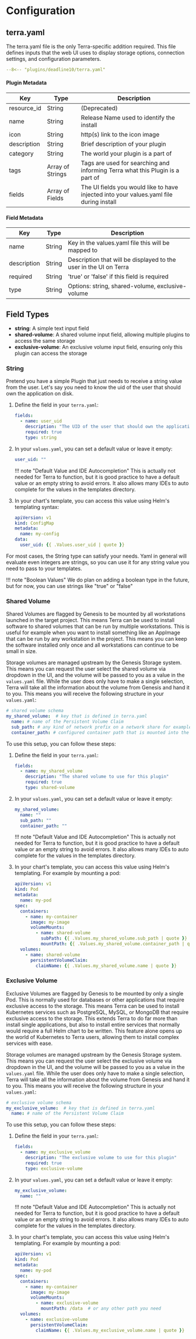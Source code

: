 # Configuration

## terra.yaml

The terra.yaml file is the only Terra-specific addition required. This file defines inputs that the web 
UI uses to display storage options, connection settings, and configuration parameters.

```yaml linenums="1" title="Example terra.yaml structure"
--8<-- "plugins/deadline10/terra.yaml"
```

#### Plugin Metadata

| Key         | Type             | Description                                                                             |
|-------------|------------------|-----------------------------------------------------------------------------------------|
| resource_id | String           | (Deprecated)                                                                            |
| name        | String           | Release Name used to identify the install                                               |
| icon        | String           | http(s) link to the icon image                                                          |
| description | String           | Brief description of your plugin                                                        |
| category    | String           | The world your plugin is a part of                                                      |
| tags        | Array of Strings | Tags are used for searching and informing Terra what this Plugin is a part of           |
| fields      | Array of Fields  | The UI fields you would like to have injected into your values.yaml file during install |

#### Field Metadata

| Key         | Type             | Description                                                       |
|-------------|------------------|-------------------------------------------------------------------|
| name        | String           | Key in the values.yaml file this will be mapped to                |
| description | String           | Description that will be displayed to the user in the UI on Terra |
| required    | String           | 'true' or 'false' if this field is required                       |
| type        | String           | Options: string, shared-volume, exclusive-volume                  |


## Field Types

- **string**: A simple text input field
- **shared-volume**: A shared volume input field, allowing multiple plugins to access the same storage
- **exclusive-volume**: An exclusive volume input field, ensuring only this plugin can access the storage

### String

Pretend you have a simple Plugin that just needs to receive a string value from the user. Let's say you need to know the 
uid of the user that should own the application on disk.

1. Define the field in your `terra.yaml`:

    ```yaml linenums="1" title="my-plugin/terra.yaml"
    fields:
      - name: user_uid
        description: "The UID of the user that should own the application on disk"
        required: true
        type: string
    ```

2. In your `values.yaml`, you can set a default value or leave it empty:

    ```yaml linenums="1" title="my-plugin/values.yaml"
    user_uid: ""
    ```
   
    !!! note "Default Value and IDE Autocompletion"
        This is actually not needed for Terra to function, but it is good practice to have a 
        default value or an empty string to avoid errors. It also allows many IDEs to auto 
        complete for the values in the templates directory.

3. In your chart's template, you can access this value using Helm's templating syntax:

    ```yaml linenums="1" title="my-plugin/templates/configmap.yaml"
    apiVersion: v1
    kind: ConfigMap
    metadata:
      name: my-config
    data:
      user_uid: {{ .Values.user_uid | quote }}
    ```

For most cases, the String type can satisfy your needs. Yaml in general will evaluate even integers are strings, so you 
can use it for any string value you need to pass to your templates.

!!! note "Boolean Values"
    We do plan on adding a boolean type in the future, but for now, you can use strings like "true" or "false"

### Shared Volume

Shared Volumes are flagged by Genesis to be mounted by all workstations launched in the target project. This means
Terra can be used to install software to shared volumes that can be run by multiple workstations. This is useful for
example when you want to install something like an AppImage that can be run by any workstation in the project. This
means you can keep the software installed only once and all workstations can continue to be small in size.

Storage volumes are managed upstream by the Genesis Storage system. This means you can request the user select
the shared volume via dropdown in the UI, and the volume will be passed to you as a value in the `values.yaml` 
file. While the user does only have to make a single selection, Terra will take all the information about the 
volume from Genesis and hand it to you. This means you will receive the following structure in your `values.yaml`:

```yaml linenums="1" title="Example my-plugin/values.yaml structure"
# shared volume schema
my_shared_volume:  # key that is defined in terra.yaml
  name: # name of the Persistent Volume Claim
  sub_path: # any kind of network prefix on a network share for example
  container_path: # configured container path that is mounted into the workstations
```

To use this setup, you can follow these steps:

1. Define the field in your `terra.yaml`:

    ```yaml linenums="1" title="my-plugin/terra.yaml"
    fields:
      - name: my_shared_volume
        description: "The shared volume to use for this plugin"
        required: true
        type: shared-volume
    ```
   
2. In your `values.yaml`, you can set a default value or leave it empty:

    ```yaml linenums="1" title="my-plugin/values.yaml"
    my_shared_volume:
      name: ""
      sub_path: ""
      container_path: ""
    ```
   
    !!! note "Default Value and IDE Autocompletion"
        This is actually not needed for Terra to function, but it is good practice to have a 
        default value or an empty string to avoid errors. It also allows many IDEs to auto 
        complete for the values in the templates directory.

3. In your chart's template, you can access this value using Helm's templating. For example by mounting a pod:

    ```yaml linenums="1" title="my-plugin/templates/pod.yaml"
    apiVersion: v1
    kind: Pod
    metadata:
      name: my-pod
    spec:
      containers:
        - name: my-container
          image: my-image
          volumeMounts:
            - name: shared-volume
              subPath: {{ .Values.my_shared_volume.sub_path | quote }}
              mountPath: {{ .Values.my_shared_volume.container_path | quote }}
      volumes:
        - name: shared-volume
          persistentVolumeClaim:
            claimName: {{ .Values.my_shared_volume.name | quote }}
    ```
   
### Exclusive Volume

Exclusive Volumes are flagged by Genesis to be mounted by only a single Pod. This is normally used for databases
or other applications that require exclusive access to the storage. This means Terra can be used to install
Kubernetes services such as PostgreSQL, MySQL, or MongoDB that require exclusive access to the storage. This extends
Terra to do far more than install single applications, but also to install entire services that normally would require
a full Helm chart to be written. This feature alone opens up the world of Kubernetes to Terra users, allowing them
to install complex services with ease.

Storage volumes are managed upstream by the Genesis Storage system. This means you can request the user select
the exclusive volume via dropdown in the UI, and the volume will be passed to you as a value in the `values.yaml`
file. While the user does only have to make a single selection, Terra will take all the information about the
volume from Genesis and hand it to you. This means you will receive the following structure in your `values.yaml`:

```yaml linenums="1" title="Example my-plugin/values.yaml structure"
# exclusive volume schema
my_exclusive_volume:  # key that is defined in terra.yaml
  name: # name of the Persistent Volume Claim
```

To use this setup, you can follow these steps:

1. Define the field in your `terra.yaml`:

    ```yaml linenums="1" title="my-plugin/terra.yaml"
    fields:
      - name: my_exclusive_volume
        description: "The exclusive volume to use for this plugin"
        required: true
        type: exclusive-volume
    ```
   
2. In your `values.yaml`, you can set a default value or leave it empty:

    ```yaml linenums="1" title="my-plugin/values.yaml"
    my_exclusive_volume:
      name: ""
    ```
   
    !!! note "Default Value and IDE Autocompletion"
        This is actually not needed for Terra to function, but it is good practice to have a 
        default value or an empty string to avoid errors. It also allows many IDEs to auto 
        complete for the values in the templates directory.

3. In your chart's template, you can access this value using Helm's templating. For example by mounting a pod:

    ```yaml linenums="1" title="my-plugin/templates/pod.yaml"
    apiVersion: v1
    kind: Pod
    metadata:
      name: my-pod
    spec:
      containers:
        - name: my-container
          image: my-image
          volumeMounts:
            - name: exclusive-volume
              mountPath: /data  # or any other path you need
      volumes:
        - name: exclusive-volume
          persistentVolumeClaim:
            claimName: {{ .Values.my_exclusive_volume.name | quote }}
    ```
